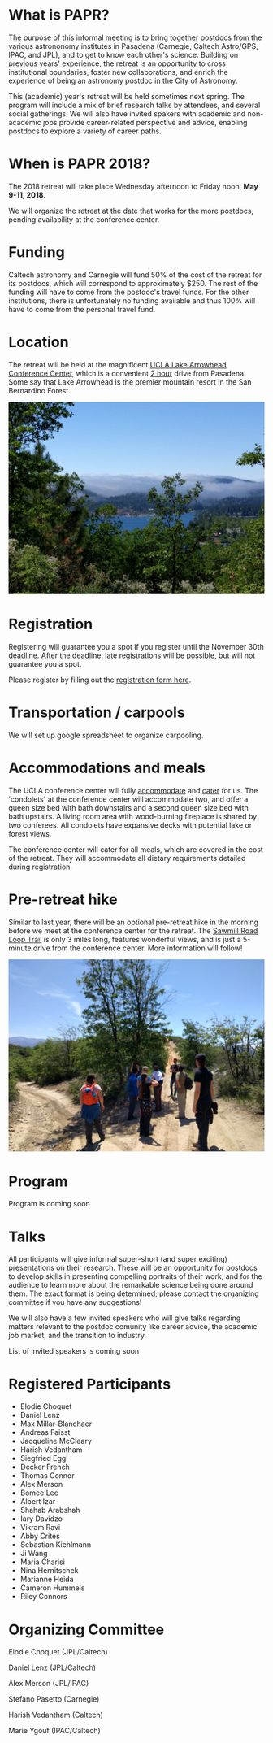 # What is PAPR?

The purpose of this informal meeting is to bring together postdocs from the various astrononomy institutes in Pasadena (Carnegie, Caltech Astro/GPS, IPAC, and JPL), and to get to know each other's science. Building on previous years' experience, the retreat is an opportunity to cross institutional boundaries, foster new collaborations, and enrich the experience of being an astronomy postdoc in the City of Astronomy.

This (academic) year's retreat will be held sometimes next spring. The program will include a mix of brief research talks by attendees, and several social gatherings. We will also have invited spakers with academic and non-academic jobs provide career-related perspective and advice, enabling postdocs to explore a variety of career paths.

# When is PAPR 2018?

The 2018 retreat will take place Wednesday afternoon to Friday noon, **May 9-11, 2018**.


We will organize the retreat at the date that works for the more postdocs, pending availability at the conference center.

# Funding

Caltech astronomy and Carnegie will fund 50% of the cost of the retreat for its postdocs, which will correspond to approximately $250. The rest of the funding will have to come from the postdoc's travel funds.
For the other institutions, there is unfortunately no funding available and thus 100% will have to come from the personal travel fund.

# Location

The retreat will be held at the magnificent [UCLA Lake Arrowhead Conference Center](http://lakearrowheadconferencecenter.ucla.edu), which is a convenient [2 hour](http://lakearrowheadconferencecenter.ucla.edu/about/directions/) drive from Pasadena. Some say that Lake Arrowhead is the premier mountain resort in the San Bernardino Forest.

<img src="IMG_20170510_110101.jpg" class="img-responsive" alt="">

# Registration

Registering will guarantee you a spot if you register until the November 30th deadline. After the deadline, late registrations will be possible, but will not guarantee you a spot.

Please register by filling out the [registration form here](https://docs.google.com/forms/d/e/1FAIpQLSecc2yi_9u_OLpYT5LXl2T-i2RytksHzp3CxrSUEwQkgP3jzg/viewform).

# Transportation / carpools

We will set up google spreadsheet to organize carpooling.

# Accommodations and meals

The UCLA conference center will fully [accommodate](http://lakearrowheadconferencecenter.ucla.edu/accommodations/) and [cater](http://lakearrowheadconferencecenter.ucla.edu/dining/) for us. The 'condolets' at the conference center will accommodate two, and offer a queen size bed with bath downstairs and a second queen size bed with bath upstairs. A living room area with wood-burning fireplace is shared by two conferees. All condolets have expansive decks with potential lake or forest views.

The conference center will cater for all meals, which are covered in the cost of the retreat. They will accommodate all dietary requirements detailed during registration.

# Pre-retreat hike

Similar to last year, there will be an optional pre-retreat hike in the morning before we meet at the conference center for the retreat. The [Sawmill Road Loop Trail](https://www.alltrails.com/explore/trail/us/california/sawmill-road-loop-trail) is only 3 miles long, features wonderful views, and is just a 5-minute drive from the conference center. More information will follow!

<img src="IMG_20170510_112850.jpg" class="img-responsive" alt="">

# Program

Program is coming soon

# Talks 

All participants will give informal super-short (and super exciting) presentations on their research. These will be an opportunity for postdocs to develop skills in presenting compelling portraits of their work, and for the audience to learn more about the remarkable science being done around them. The exact format is being determined; please contact the organizing committee if you have any suggestions!

We will also have a few invited speakers who will give talks regarding matters relevant to the postdoc comunity like career advice, the academic job market, and the transition to industry.

List of invited speakers is coming soon


# Registered Participants

- Elodie Choquet
- Daniel Lenz
- Max Millar-Blanchaer
- Andreas Faisst
- Jacqueline McCleary
- Harish Vedantham
- Siegfried Eggl
- Decker French
- Thomas Connor
- Alex Merson
- Bomee Lee
- Albert Izar
- Shahab Arabshah
- Iary Davidzo
- Vikram Ravi
- Abby Crites
- Sebastian Kiehlmann
- Ji Wang
- Maria Charisi
- Nina Hernitschek
- Marianne Heida
- Cameron Hummels
- Riley Connors

# Organizing Committee

Elodie Choquet (JPL/Caltech)

Daniel Lenz (JPL/Caltech)

Alex Merson (JPL/IPAC)

Stefano Pasetto (Carnegie)

Harish Vedantham (Caltech)

Marie Ygouf (IPAC/Caltech)
